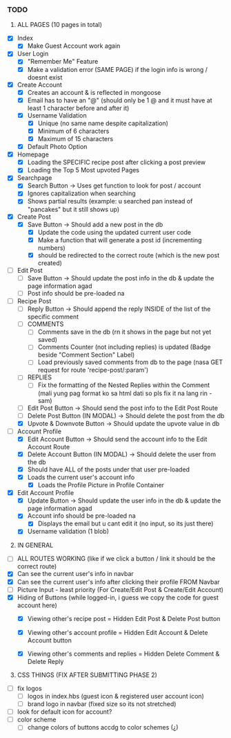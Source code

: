 ### **TODO**
1. ALL PAGES (10 pages in total)
- [X] Index
  - [X] Make Guest Account work again
- [X] User Login
  - [X] "Remember Me" Feature
  - [X] Make a validation error (SAME PAGE) if the login info is wrong / doesnt exist 
- [X] Create Account
  - [x] Creates an account & is reflected in mongoose
  - [x] Email has to have an "@" (should only be 1 @ and it must have at least 1 character before and after it)
  - [x] Username Validation
    - [x] Unique (no same name despite capitalization)
    - [x] Minimum of 6 characters
    - [x] Maximum of 15 characters
  - [x] Default Photo Option
- [X] Homepage
  - [X] Loading the SPECIFIC recipe post after clicking a post preview
  - [X] Loading the Top 5 Most upvoted Pages
- [X] Searchpage
  - [x] Search Button -> Uses get function to look for post / account
  - [X] Ignores capitalization when searching
  - [x] Shows partial results (example: u searched pan instead of "pancakes" but it still shows up)
- [x] Create Post
  - [x] Save Button -> Should add a new post in the db
    - [x] Update the code using the updated current user code
    - [x] Make a function that will generate a post id (incrementing numbers)
    - [X] should be redirected to the correct route (which is the new post created)
- [ ] Edit Post
  - [ ] Save Button -> Should update the post info in the db & update the page information agad
  - [ ] Post info should be pre-loaded na
- [ ] Recipe Post
  - [ ] Reply Button -> Should append the reply INSIDE of the list of the specific comment
  - [ ] COMMENTS
    - [ ] Comments save in the db (rn it shows in the page but not yet saved)
    - [ ] Comments Counter (not including replies) is updated (Badge beside "Comment Section" Label)
    - [ ] Load previously saved comments from db to the page (nasa GET request for route 'recipe-post/:param')
  - [ ] REPLIES
    - [ ] Fix the formatting of the Nested Replies within the Comment (mali yung pag format ko sa html dati so pls fix it na lang rin -sam)
  - [ ] Edit Post Button -> Should send the post info to the Edit Post Route
  - [ ] Delete Post Button (IN MODAL) -> Should delete the post from the db
  - [X] Upvote & Downvote Button -> Should update the upvote value in db
- [ ] Account Profile
  - [X] Edit Account Button -> Should send the account info to the Edit Account Route
  - [X] Delete Account Button (IN MODAL) -> Should delete the user from the db
  - [X] Should have ALL of the posts under that user pre-loaded
  - [X] Loads the current user's account info
    - [X] Loads the Profile Picture in Profile Container
- [X] Edit Account Profile
  - [X] Update Button -> Should update the user info in the db & update the page information agad
  - [X] Account info should be pre-loaded na
    - [X] Displays the email but u cant edit it (no input, so its just there)
  - [x] Username validation (1 blob)
2. IN GENERAL
- [ ] ALL ROUTES WORKING (like if we click a button / link it should be the correct route)
- [X] Can see the current user's info in navbar
- [X] Can see the current user's info after clicking their profile FROM Navbar
- [ ] Picture Input - least priority (For Create/Edit Post & Create/Edit Account)
- [X] Hiding of Buttons (while logged-in, i guess we copy the code for guest account here)
  - [X] Viewing other's recipe post = Hidden Edit Post & Delete Post button
  - [X] Viewing other's account profile = Hidden Edit Account & Delete Account button
  - [X] Viewing other's comments and replies = Hidden Delete Comment & Delete Reply


3. CSS THINGS (FIX AFTER SUBMITTING PHASE 2)
- [ ] fix logos
  - [ ] logos in index.hbs (guest icon & registered user account icon)
  - [ ] brand logo in navbar (fixed size so its not stretched)
- [ ] look for default icon for account?
- [ ] color scheme
  - [ ] change colors of buttons accdg to color schemes (¿)
